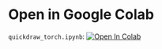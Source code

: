 # Open in Google Colab
`quickdraw_torch.ipynb`: <a target="_blank" href="https://colab.research.google.com/github/abojda/deepdrive_course/blob/main/notebooks/03/03.quickdraw_torch.ipynb"><img src="https://colab.research.google.com/assets/colab-badge.svg" alt="Open In Colab"/></a>
